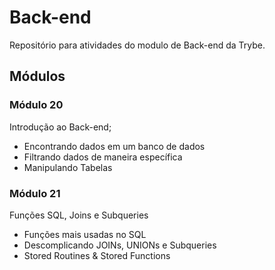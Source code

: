 # Back-end    
Repositório para atividades do modulo de Back-end da Trybe.
## Módulos 

### Módulo 20
Introdução ao Back-end;
* Encontrando dados em um banco de dados
* Filtrando dados de maneira específica  
* Manipulando Tabelas

### Módulo 21
Funções SQL, Joins e Subqueries
* Funções mais usadas no SQL
* Descomplicando JOINs, UNIONs e Subqueries
* Stored Routines & Stored Functions
